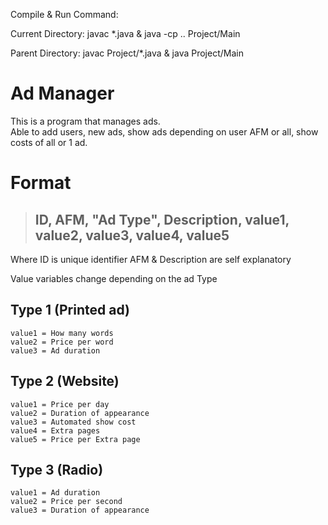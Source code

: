 

Compile & Run Command:

Current Directory:
    javac *.java & java -cp .. Project/Main

Parent Directory:
    javac Project/*.java & java Project/Main



# Ad Manager

This is a program that manages ads.<br> Able to add users, new ads, show ads depending on user AFM or all, show costs of all or 1 ad.

# Format
> ## ID, AFM, "Ad Type", Description, value1, value2, value3, value4, value5

Where ID is unique identifier 
AFM & Description are self explanatory

Value variables change depending on the ad Type

## Type 1 (Printed ad)

    value1 = How many words
    value2 = Price per word
    value3 = Ad duration

## Type 2 (Website)

    value1 = Price per day
    value2 = Duration of appearance
    value3 = Automated show cost
    value4 = Extra pages
    value5 = Price per Extra page

## Type 3 (Radio)

    value1 = Ad duration
    value2 = Price per second
    value3 = Duration of appearance
